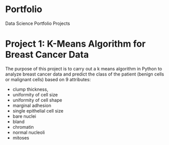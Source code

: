 # Portfolio
Data Science Portfolio Projects

# Project 1: K-Means Algorithm for Breast Cancer Data
The purpose of this project is to carry out
a k means algorithm in Python to analyze breast cancer data and predict the class of the patient
(benign cells or malignant cells) based on 9 attributes: 
* clump thickness, 
* uniformity of cell size
* uniformity of cell shape 
* marginal adhesion
* single epithelial cell size 
* bare nuclei 
* bland
* chromatin
* normal nucleoli 
* mitoses 
